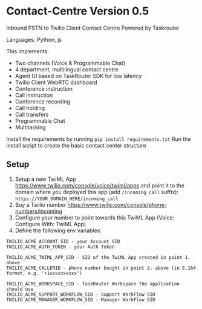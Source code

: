 # Contact-Centre Version 0.5

Inbound PSTN to Twilio Client Contact Centre Powered by Taskrouter 

Languages: Python, js

This implements:

- Two channels (Voice & Programmable Chat)
- 4 department, multilingual contact centre
- Agent UI based on TaskRouter SDK for low latency
- Twilio Client WebRTC dashboard
- Conference instruction
- Call instruction
- Conference recording
- Call holding
- Call transfers
- Programmable Chat
- Multitasking

Install the requirements by running `pip install requirements.txt`
Run the install script to create the basic contact center structure

## Setup
1. Setup a new TwiML App https://www.twilio.com/console/voice/twiml/apps and point it to the domain where you deployed this app (add `/incoming_call` suffix): `https://YOUR_DOMAIN_HERE/incoming_call`
2. Buy a Twilio number https://www.twilio.com/console/phone-numbers/incoming
3. Configure your number to point towards this TwiML App (Voice: Configure With: TwiML App)
4. Define the following env variables:
```
TWILIO_ACME_ACCOUNT_SID - your Account SID
TWILIO_ACME_AUTH_TOKEN - your Auth Token

TWILIO_ACME_TWIML_APP_SID - SID of the TwiML App created in point 1. above
TWILIO_ACME_CALLERID - phone number bought in point 2. above (in E.164 format, e.g. '+1xxxxxxxxxx')

TWILIO_ACME_WORKSPACE_SID - TaskRouter Workspace the application should use
TWILIO_ACME_SUPPORT_WORKFLOW_SID - Support WorkFlow SID
TWILIO_ACME_MANAGER_WORKFLOW_SID - Manager WorkFlow SID
```